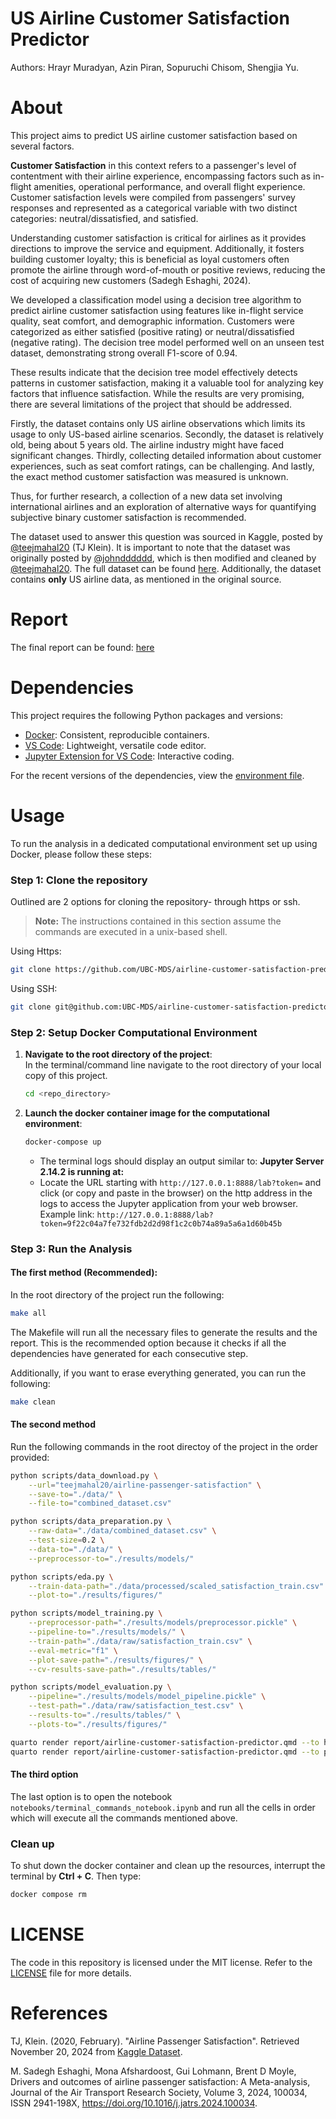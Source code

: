 # US Airline Customer Satisfaction Predictor
Authors: Hrayr Muradyan, Azin Piran, Sopuruchi Chisom, Shengjia Yu.

# About

This project aims to predict US airline customer satisfaction based on several factors.

**Customer Satisfaction** in this context refers to a passenger's level of contentment with their airline experience, encompassing factors such as in-flight amenities, operational performance, and overall flight experience. Customer satisfaction levels were compiled from passengers' survey responses and represented as a categorical variable with two distinct categories: neutral/dissatisfied, and satisfied.

Understanding customer satisfaction is critical for airlines as it provides directions to improve the service and equipment. Additionally, it fosters building customer loyalty; this is beneficial as loyal customers often promote the airline through word-of-mouth or positive reviews, reducing the cost of acquiring new customers (Sadegh Eshaghi, 2024).  

We developed a classification model using a decision tree algorithm to predict airline customer satisfaction using features like in-flight service quality, seat comfort, and demographic information. Customers were categorized as either satisfied (positive rating) or neutral/dissatisfied (negative rating). The decision tree model performed well on an unseen test dataset, demonstrating strong overall F1-score of 0.94.

These results indicate that the decision tree model effectively detects patterns in customer satisfaction, making it a valuable tool for analyzing key factors that influence satisfaction. While the results are very promising, there are several limitations of the project that should be addressed. 

Firstly, the dataset contains only US airline observations which limits its usage to only US-based airline scenarios. Secondly, the dataset is relatively old, being about 5 years old. The airline industry might have faced significant changes. Thirdly, collecting detailed information about customer experiences, such as seat comfort ratings, can be challenging. And lastly, the exact method customer satisfaction was measured is unknown.

Thus, for further research, a collection of a new data set involving international airlines and an exploration of alternative ways
for quantifying subjective binary customer satisfaction is recommended.

The dataset used to answer this question was sourced in Kaggle, posted by [@teejmahal20](https://www.kaggle.com/teejmahal20) (TJ Klein). 
It is important to note that the dataset was originally posted by [@johndddddd](https://www.kaggle.com/datasets/johndddddd/customer-satisfaction), 
which is then modified and cleaned by [@teejmahal20](https://www.kaggle.com/teejmahal20). 
The full dataset can be found [here](https://www.kaggle.com/datasets/teejmahal20/airline-passenger-satisfaction). 
Additionally, the dataset contains **only** US airline data, as mentioned in the original source.

# Report

The final report can be found: [here](https://ubc-mds.github.io/airline-customer-satisfaction-predictor/docs/airline_passenger_satisfaction_predictor.html)


# Dependencies
This project requires the following Python packages and versions:

- [Docker](https://www.docker.com/): Consistent, reproducible containers.
- [VS Code](https://code.visualstudio.com/download): Lightweight, versatile code editor.
- [Jupyter Extension for VS Code](https://marketplace.visualstudio.com/items?itemName=ms-toolsai.jupyter): Interactive coding.

For the recent versions of the dependencies, view the [environment file](https://github.com/UBC-MDS/airline-customer-satisfaction-predictor/blob/main/dsci522_environment.yml).

# Usage

To run the analysis in a dedicated computational environment set up using Docker, please follow these steps:

### Step 1: Clone the repository
Outlined are 2 options for cloning the repository- through https or ssh.

> **Note:** The instructions contained in this section assume the commands are executed in a unix-based shell.

Using Https:
```bash
git clone https://github.com/UBC-MDS/airline-customer-satisfaction-predictor.git
```

Using SSH:
```bash
git clone git@github.com:UBC-MDS/airline-customer-satisfaction-predictor.git
```

### Step 2: Setup Docker Computational Environment

1. **Navigate to the root directory of the project**: 
    <br/>In the terminal/command line navigate to the root directory of your local copy of this project.
    ```bash
    cd <repo_directory>
    ```

2. **Launch the docker container image for the computational environment**:

    ```bash
    docker-compose up
    ```
    - The terminal logs should display an output similar to: **Jupyter Server 2.14.2 is running at:**
    - Locate the URL starting with `http://127.0.0.1:8888/lab?token=` and click (or copy and paste in the browser) on the http address in the logs to access the Jupyter application from your web browser.
    <br/>Example link: `http://127.0.0.1:8888/lab?token=9f22c04a7fe732fdb2d2d98f1c2c0b74a89a5a6a1d60b45b`
    

### Step 3: Run the Analysis

#### The first method (**Recommended**):

In the root directory of the project run the following:

```bash
make all
```

The Makefile will run all the necessary files to generate the results and the report.
This is the recommended option because it checks if all the dependencies have generated for each consecutive step.

Additionally, if you want to erase everything generated, you can run the following:
```bash
make clean
```

#### The second method

Run the following commands in the root directoy of the project in the order provided:

```bash
python scripts/data_download.py \
    --url="teejmahal20/airline-passenger-satisfaction" \
    --save-to="./data/" \
    --file-to="combined_dataset.csv"

python scripts/data_preparation.py \
    --raw-data="./data/combined_dataset.csv" \
    --test-size=0.2 \
    --data-to="./data/" \
    --preprocessor-to="./results/models/"

python scripts/eda.py \
    --train-data-path="./data/processed/scaled_satisfaction_train.csv" \
    --plot-to="./results/figures/"

python scripts/model_training.py \
    --preprocessor-path="./results/models/preprocessor.pickle" \
    --pipeline-to="./results/models/" \
    --train-path="./data/raw/satisfaction_train.csv" \
    --eval-metric="f1" \
    --plot-save-path="./results/figures/" \
    --cv-results-save-path="./results/tables/"

python scripts/model_evaluation.py \
    --pipeline="./results/models/model_pipeline.pickle" \
    --test-path="./data/raw/satisfaction_test.csv" \
    --results-to="./results/tables/" \
    --plots-to="./results/figures/"

quarto render report/airline-customer-satisfaction-predictor.qmd --to html
quarto render report/airline-customer-satisfaction-predictor.qmd --to pdf
```

#### The third option 

The last option is to open the notebook `notebooks/terminal_commands_notebook.ipynb` and run all the cells in order which will execute all the commands mentioned above.

### Clean up
To shut down the docker container and clean up the resources, interrupt the terminal by **Ctrl + C**. Then type:
```bash
docker compose rm
```

# LICENSE

The code in this repository is licensed under the MIT license. Refer to the [LICENSE](LICENSE) file for more details.

# References

TJ, Klein. (2020, February). "Airline Passenger Satisfaction". Retrieved November 20, 2024 from [Kaggle Dataset](https://www.kaggle.com/datasets/teejmahal20/airline-passenger-satisfaction/data).

M. Sadegh Eshaghi, Mona Afshardoost, Gui Lohmann, Brent D Moyle, Drivers and outcomes of airline passenger satisfaction: A Meta-analysis, Journal of the Air Transport Research Society, Volume 3, 2024, 100034, ISSN 2941-198X, https://doi.org/10.1016/j.jatrs.2024.100034.